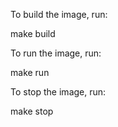 To build the image, run:

make build

To run the image, run:

make run

To stop the image, run:

make stop
